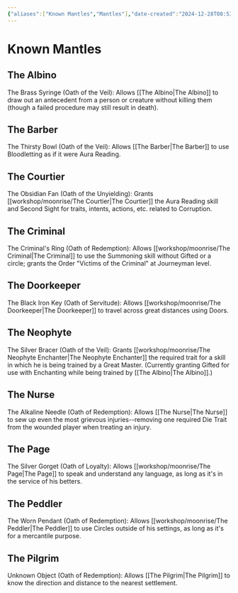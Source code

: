 ```yaml
---
{"aliases":["Known Mantles","Mantles"],"date-created":"2024-12-28T08:53","date-modified":"2025-03-04T12:45","dg-publish":true,"tags":["moonrise"],"title":"Known Mantles","permalink":"/workshop/moonrise/mantles/","dgPassFrontmatter":true,"updated":"2025-03-04T12:45"}
---
```



# Known Mantles

## The Albino

The Brass Syringe (Oath of the Veil): Allows [[The Albino\|The Albino]] to draw out an antecedent from a person or creature without killing them (though a failed procedure may still result in death).

## The Barber

The Thirsty Bowl (Oath of the Veil): Allows [[The Barber\|The Barber]] to use Bloodletting as if it were Aura Reading.

## The Courtier

The Obsidian Fan (Oath of the Unyielding): Grants [[workshop/moonrise/The Courtier\|The Courtier]] the Aura Reading skill and Second Sight for traits, intents, actions, etc. related to Corruption.

## The Criminal

The Criminal's Ring (Oath of Redemption): Allows [[workshop/moonrise/The Criminal\|The Criminal]] to use the Summoning skill without Gifted or a circle; grants the Order "Victims of the Criminal" at Journeyman level.

## The Doorkeeper

The Black Iron Key (Oath of Servitude): Allows [[workshop/moonrise/The Doorkeeper\|The Doorkeeper]] to travel across great distances using Doors.

## The Neophyte

The Silver Bracer (Oath of the Veil): Grants [[workshop/moonrise/The Neophyte Enchanter\|The Neophyte Enchanter]] the required trait for a skill in which he is being trained by a Great Master. (Currently granting Gifted for use with Enchanting while being trained by [[The Albino\|The Albino]].)

## The Nurse

The Alkaline Needle (Oath of Redemption): Allows [[The Nurse\|The Nurse]] to sew up even the most grievous injuries--removing one required Die Trait from the wounded player when treating an injury.

## The Page

The Silver Gorget (Oath of Loyalty): Allows [[workshop/moonrise/The Page\|The Page]] to speak and understand any language, as long as it's in the service of his betters.

## The Peddler

The Worn Pendant (Oath of Redemption): Allows [[workshop/moonrise/The Peddler\|The Peddler]] to use Circles outside of his settings, as long as it's for a mercantile purpose.

## The Pilgrim

Unknown Object (Oath of Redemption): Allows [[The Pilgrim\|The Pilgrim]] to know the direction and distance to the nearest settlement.
